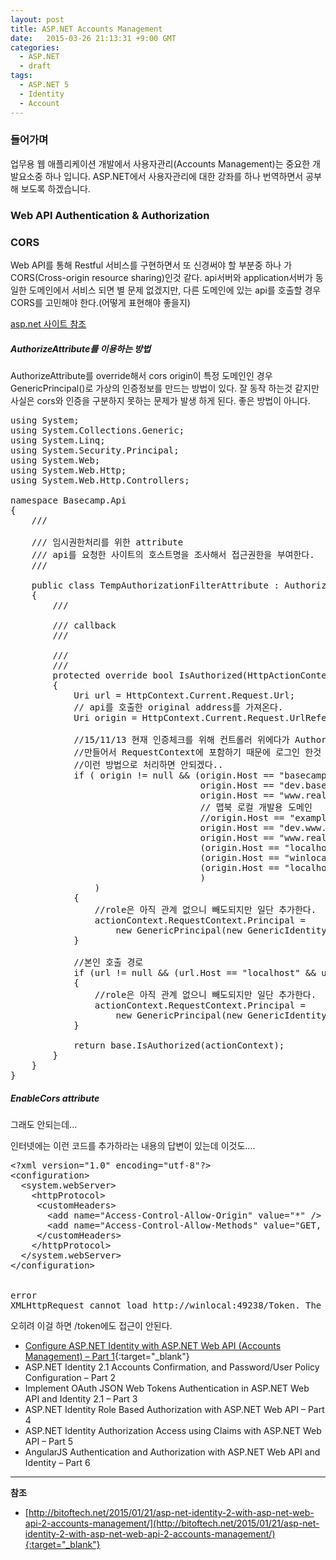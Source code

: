 ```yaml
---
layout: post
title: ASP.NET Accounts Management
date:   2015-03-26 21:13:31 +9:00 GMT
categories: 
  - ASP.NET
  - draft
tags: 
  - ASP.NET 5
  - Identity
  - Account
---
```


### 들어가며

업무용 웹 애플리케이션 개발에서 사용자관리(Accounts Management)는 중요한 개발요소중 하나 입니다. ASP.NET에서 사용자관리에 대한 강좌를 하나 번역하면서 공부해 보도록 하겠습니다.

### Web API Authentication & Authorization



### CORS

Web API를 통해 Restful 서비스를 구현하면서 또 신경써야 할 부분중 하나 가 CORS(Cross-origin resource sharing)인것 같다. api서버와 application서버가 동일한 도메인에서 서비스 되면 별 문제 없겠지만, 다른 도메인에 있는 api를 호출할 경우 CORS를 고민해야 한다.(어떻게 표현해야 좋을지)

[asp.net 사이트 참조](http://www.asp.net/web-api/overview/security/enabling-cross-origin-requests-in-web-api#enable-cors)
##### AuthorizeAttribute를 이용하는 방법

AuthorizeAttribute를 override해서 cors origin이 특정 도메인인 경우 GenericPrincipal()로 가상의 인증정보를 만드는 방법이 있다. 잘 동작 하는것 같지만 사실은 cors와 인증을 구분하지 못하는 문제가 발생 하게 된다. 좋은 방법이 아니다.

<pre class="prettyprint">
using System;
using System.Collections.Generic;
using System.Linq;
using System.Security.Principal;
using System.Web;
using System.Web.Http;
using System.Web.Http.Controllers;

namespace Basecamp.Api
{
    /// <summary>
    /// 임시권한처리를 위한 attribute
    /// api를 요청한 사이트의 호스트명을 조사해서 접근권한을 부여한다.
    /// </summary>
    public class TempAuthorizationFilterAttribute : AuthorizeAttribute
    {
        /// <summary>
        /// callback
        /// </summary>
        /// <param name="actionContext"></param>
        /// <returns></returns>
        protected override bool IsAuthorized(HttpActionContext actionContext)
        {
            Uri url = HttpContext.Current.Request.Url;
            // api를 호출한 original address를 가져온다.
            Uri origin = HttpContext.Current.Request.UrlReferrer;

            //15/11/13 현재 인증체크를 위해 컨트롤러 위에다가 Authorize attribute를 추가하더라도 GenericPrincipal을
            //만들어서 RequestContext에 포함하기 때문에 로그인 한것 같은 효과를 보게 된다.
            //이런 방법으로 처리하면 안되겠다..
            if ( origin != null && (origin.Host == "basecamp.wrw.kr" ||
                                    origin.Host == "dev.basecamp.wrw.kr" ||
                                    origin.Host == "www.realgrid.com" ||
                                    // 맵북 로컬 개발용 도메인
                                    //origin.Host == "examples.onlydel.dev" ||
                                    origin.Host == "dev.www.realgrid.com" ||
                                    origin.Host == "www.realgrid.net" ||
                                    (origin.Host == "localhost" && origin.Port == 49238) ||
                                    (origin.Host == "winlocal" && origin.Port == 49238) ||
                                    (origin.Host == "localhost" && origin.Port == 63111)
                                    ) 
                )
            {
                //role은 아직 관계 없으니 빼도되지만 일단 추가한다.
                actionContext.RequestContext.Principal = 
                    new GenericPrincipal(new GenericIdentity("tempUser"), new string[] { "admin" });
            }

            //본인 호출 경로
            if (url != null && (url.Host == "localhost" && url.Port == 55256))
            {
                //role은 아직 관계 없으니 빼도되지만 일단 추가한다.
                actionContext.RequestContext.Principal =
                    new GenericPrincipal(new GenericIdentity("debugUser"), new string[] { "admin" });
            }

            return base.IsAuthorized(actionContext);
        }
    }
}
</pre>


##### EnableCors attribute


그래도 안되는데...

인터넷에는 이런 코드를 추가하라는 내용의 답변이 있는데 이것도....

<pre>
&lt;?xml version=&quot;1.0&quot; encoding=&quot;utf-8&quot;?&gt;
&lt;configuration&gt;
  &lt;system.webServer&gt;
    &lt;httpProtocol&gt;
     &lt;customHeaders&gt;
       &lt;add name=&quot;Access-Control-Allow-Origin&quot; value=&quot;*&quot; /&gt;
       &lt;add name=&quot;Access-Control-Allow-Methods&quot; value=&quot;GET, POST, PUT, DELETE, OPTIONS&quot; /&gt;
     &lt;/customHeaders&gt;
    &lt;/httpProtocol&gt;
  &lt;/system.webServer&gt;
&lt;/configuration&gt;


error
XMLHttpRequest cannot load http://winlocal:49238/Token. The 'Access-Control-Allow-Origin' header contains multiple values 'http://examples.onlydel.dev, *', but only one is allowed. Origin 'http://examples.onlydel.dev' is therefore not allowed access.
</pre>
오히려 이걸 하면 /token에도 접근이 안된다.


* [Configure ASP.NET Identity with ASP.NET Web API (Accounts Management) – Part 1](http://bitoftech.net/2015/01/21/asp-net-identity-2-with-asp-net-web-api-2-accounts-management/){:target="_blank"}
* ASP.NET Identity 2.1 Accounts Confirmation, and Password/User Policy Configuration – Part 2
* Implement OAuth JSON Web Tokens Authentication in ASP.NET Web API and Identity 2.1 – Part 3
* ASP.NET Identity Role Based Authorization with ASP.NET Web API – Part 4
* ASP.NET Identity Authorization Access using Claims with ASP.NET Web API – Part 5
* AngularJS Authentication and Authorization with ASP.NET Web API and Identity – Part 6


---
**참조**

* [http://bitoftech.net/2015/01/21/asp-net-identity-2-with-asp-net-web-api-2-accounts-management/](http://bitoftech.net/2015/01/21/asp-net-identity-2-with-asp-net-web-api-2-accounts-management/){:target="_blank"}